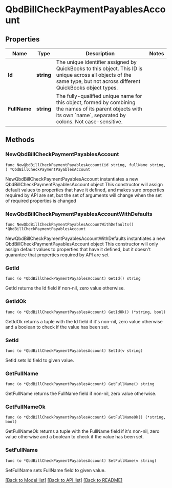 # QbdBillCheckPaymentPayablesAccount

## Properties

Name | Type | Description | Notes
------------ | ------------- | ------------- | -------------
**Id** | **string** | The unique identifier assigned by QuickBooks to this object. This ID is unique across all objects of the same type, but not across different QuickBooks object types. | 
**FullName** | **string** | The fully-qualified unique name for this object, formed by combining the names of its parent objects with its own &#x60;name&#x60;, separated by colons. Not case-sensitive. | 

## Methods

### NewQbdBillCheckPaymentPayablesAccount

`func NewQbdBillCheckPaymentPayablesAccount(id string, fullName string, ) *QbdBillCheckPaymentPayablesAccount`

NewQbdBillCheckPaymentPayablesAccount instantiates a new QbdBillCheckPaymentPayablesAccount object
This constructor will assign default values to properties that have it defined,
and makes sure properties required by API are set, but the set of arguments
will change when the set of required properties is changed

### NewQbdBillCheckPaymentPayablesAccountWithDefaults

`func NewQbdBillCheckPaymentPayablesAccountWithDefaults() *QbdBillCheckPaymentPayablesAccount`

NewQbdBillCheckPaymentPayablesAccountWithDefaults instantiates a new QbdBillCheckPaymentPayablesAccount object
This constructor will only assign default values to properties that have it defined,
but it doesn't guarantee that properties required by API are set

### GetId

`func (o *QbdBillCheckPaymentPayablesAccount) GetId() string`

GetId returns the Id field if non-nil, zero value otherwise.

### GetIdOk

`func (o *QbdBillCheckPaymentPayablesAccount) GetIdOk() (*string, bool)`

GetIdOk returns a tuple with the Id field if it's non-nil, zero value otherwise
and a boolean to check if the value has been set.

### SetId

`func (o *QbdBillCheckPaymentPayablesAccount) SetId(v string)`

SetId sets Id field to given value.


### GetFullName

`func (o *QbdBillCheckPaymentPayablesAccount) GetFullName() string`

GetFullName returns the FullName field if non-nil, zero value otherwise.

### GetFullNameOk

`func (o *QbdBillCheckPaymentPayablesAccount) GetFullNameOk() (*string, bool)`

GetFullNameOk returns a tuple with the FullName field if it's non-nil, zero value otherwise
and a boolean to check if the value has been set.

### SetFullName

`func (o *QbdBillCheckPaymentPayablesAccount) SetFullName(v string)`

SetFullName sets FullName field to given value.



[[Back to Model list]](../README.md#documentation-for-models) [[Back to API list]](../README.md#documentation-for-api-endpoints) [[Back to README]](../README.md)



